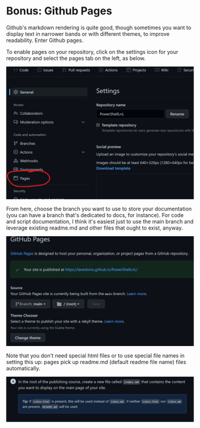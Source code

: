# Bonus: Github Pages

Github's markdown rendering is quite good, though sometimes you want to display text in narrower bands or with different themes, to improve readability.  Enter Github pages.

To enable pages on your repository, click on the settings icon for your repository and select the pages tab on the left, as below.

![Github pages settings link](../images/pagesSettings1.png)

From here, choose the branch you want to use to store your documentation (you can have a branch that's dedicated to docs, for instance).  For code and script documentation, I think it's easiest just to use the main branch and leverage existing readme.md and other files that ought to exist, anyway.

![Github pages settings options](../images/pagesSettings2.png)

Note that you don't need special html files or to use special file names in setting this up: pages pick up readme.md (default readme file name) files automatically.

![Github pages file order](../images/pagesSettings3.png)